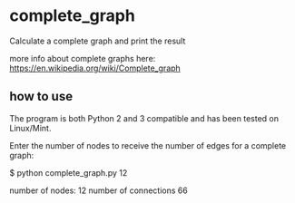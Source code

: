 # complete_graph
Calculate a complete graph and print the result

more info about complete graphs here:
https://en.wikipedia.org/wiki/Complete_graph

## how to use

The program is both Python 2 and 3 compatible and has been tested on Linux/Mint.

Enter the number of nodes to receive the number of edges for a complete graph:

$ python complete_graph.py 12

number of nodes: 12    number of connections 66

